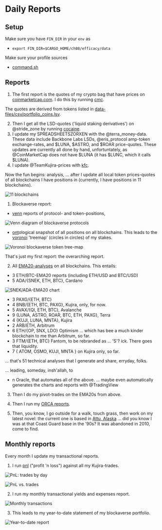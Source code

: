 # Daily Reports

## Setup

Make sure you have `FIN_DIR` in your `env` as

* `export FIN_DIR=$CARGO_HOME/ch08/efficacy/data`

Make sure your profile sources 

* [command.sh](src/scripts/command.sh)

## Reports

1. The first report is the quotes of my crypto bag that have prices on
[coinmarketcap.com](https://coinmarketcap.com/). I do this by running
[cmc](src/scripts/commands.sh#24).

The quotes are derived from tokens listed in 
[data-files/csv/portfolio_coins.lsv](data-files/csv/portfolio_coins.lsv).

2. Then I get all the LSD-quotes ('liquid staking derivatives') on @stride_zone
by running [cocaine](src/scripts/commands.sh#23).
3. I update my SPREADSHEETSZORXEN with the @terra_money-data. These data
include Backbone Labs LSDs, @eris_protocol amp-token exchange-rates, and
$LUNA, $ASTRO, and $ROAR price-quotes. These updates are currently all done
by hand, unfortuntately, as @CoinMarketCap does not have $LUNA (it has $LUNC,
which it calls $LUNA).
4. I update @TeamKujira-prices with [kfc](src/scripts/commands.sh#25).

Now the fun begins: analysis, ... after I update all local token prices-quotes
of all blockchains I have positions in (currently, I have positions in 
11 blockchains).

![11 blockchains](imgs/daily-reports/11-blockchains.png)

1. Blockaverse report:

* [venn](https://github.com/logicalgraphs/crypto-n-rust/tree/main/src/ch08/charts/venn)
reports of protocol- and token-positions,

![Venn diagram of blockaverse protocols](imgs/daily-reports/blockaverse-protocols.jpg)

* [ont](https://github.com/logicalgraphs/crypto-n-rust/tree/main/src/ch11/ont)ological
snapshot of all positions on all blockchains. This leads to the
[voronoi](https://github.com/logicalgraphs/crypto-n-rust/tree/main/src/ch08/charts/voronoi)
'treemap' (circles in circles) of my stakes.

![Voronoi blockaverse token tree-map](imgs/daily-reports/blockaverse-token-distribution.jpg)

That's just my first report: the overarching report.

2. All [EMA20-analyses](https://www.investopedia.com/terms/e/ema.asp) 
on all blockchains. This entails:

* 3 ETH/BTC-EMA20 reports (including ETH/USD and BTC/USD)
* 5 ADA/{SNEK, ETH, BTC}, Cardano

![SNEK/ADA-EMA20 chart](imgs/daily-reports/SNEK-ADA-EMA20.jpg)

* 3 PAXG/{ETH, BTC}
* 4 BNB/{ETH, BTC, PAXG}, Kujira, only, for now.
* 5 AVAX/{QI, ETH, BTC}, Avalanche
* 9 {LUNA, ASTRO, ROAR, BTC, ETH, PAXG}, Terra
* 4 {KUJI, LUNA, MNTA}, Kujira
* 2 ARB/ETH, Arbitrum
* 6 ETH/{OP, SNX, LDO} Optimism ... which has bee a much kinder blockchain
to me than Arbitrum, so far.
* 3 FTM/{ETH, BTC} Fantom, to be rebranded as ... 'S'? ick. There goes that
liquidity.
* 7 { ATOM, OSMO, KUJI, MNTA } on Kujira only, so far.

... that's 51 technical analyses that I generate and share, erryday, folks.

... leading, someday, insh'allah, to

* n Oracle, that automates all of the above. ... maybe even automatically
generates the charts and reports with @TradingView

3. Then I do my pivot-trades on the EMA20s from above.

4. Then I run my [ORCA reports](https://github.com/logicalgraphs/crypto-n-rust/tree/main/src/ch10/orca).
5. Then, you know, I go outside for a walk, touch grass, then work on my latest
novel: the current one is based in [Attu, Alaska](https://www.loran-history.info/stations/Attu/casco-cove/photos/cg-official/cg-photos.html)
... did you know I was at that Coast Guard base in the '90s? It was abandoned
in 2010, come to find.

## Monthly reports

Every month I update my transactional reports.

1. I run [pnl](src/ch08/pnl) ("profit 'n loss") against all my Kujira-trades.

![PnL: trades by day](imgs/daily-reports/pnl-daily-trades.png)

![PnL vs. trades](imgs/daily-reports/pnl-vs-trades.png)

2. I run my monthly transactional yields and expenses report.

![Monthly transactions](imgs/daily-reports/monthly-transactions.png)

3. This leads to my year-to-date statement of my blockaverse portfolio.

![Year-to-date report](imgs/daily-reports/ytd-chart.png)
